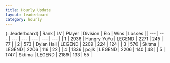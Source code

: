 ```yaml
---
title: Hourly Update
layout: leaderboard
category: hourly
---
```


{: .leaderboard}
| Rank | LV | Player | Division | Elo | Wins | Losses |
| --- | --- | --- | --- | --- | --- | --- |
| <span data-change="0">1</span> | 2936 | <span title="ID: 164871">Hungry YuYu</span> | LEGEND | <span data-change="6">2271</span> | <span data-change="2">245</span> | <span data-change="0">77</span> |
| <span data-change="0">2</span> | 573 | <span title="ID: 174294">Dylan Hall</span> | LEGEND | <span data-change="0">2209</span> | <span data-change="0">224</span> | <span data-change="0">124</span> |
| <span data-change="0">3</span> | 570 | <span title="ID: 402846">Skitma</span> | LEGEND | <span data-change="0">2206</span> | <span data-change="0">116</span> | <span data-change="0">22</span> |
| <span data-change="0">4</span> | 1336 | <span title="ID: 4783">pojlk</span> | LEGEND | <span data-change="0">2206</span> | <span data-change="0">140</span> | <span data-change="0">48</span> |
| <span data-change="0">5</span> | 1747 | <span title="ID: 353063">Sktima</span> | LEGEND | <span data-change="0">2189</span> | <span data-change="0">133</span> | <span data-change="0">55</span> |